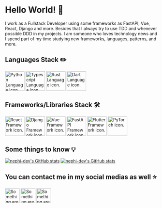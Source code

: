 # Hello World! 👋

I work as a Fullstack Developer using some frameworks as FastAPI, Vue, React, Django and more. Besides that I always try to use TDD and whenever possible DDD in my projects. I am someone who loves technology news and I spend part of my time studying new frameworks, languages, patterns, and more.

## Languages Stack ✏️

<a href="https://www.python.org"><img height=64 width=64 src='https://upload.wikimedia.org/wikipedia/commons/c/c3/Python-logo-notext.svg' alt='Python Language icon.'></img></a>
<a href="https://www.typescriptlang.org"><img height=64 width=64 src='https://cdn.icon-icons.com/icons2/2415/PNG/512/typescript_original_logo_icon_146317.png' alt='Typescript Language icon.'></img></a>
<a href="https://www.rust-lang.org"><img height=64 width=64 src='https://www.rust-lang.org/static/images/rust-logo-blk.svg' alt='Rust Language icon.'></img></a>
<a href="https://dart.dev"><img height=64 width=64 src='https://uxwing.com/wp-content/themes/uxwing/download/brands-and-social-media/dart-programming-language-icon.png' alt='Dart Language icon.'></img></a>

## Frameworks/Libraries Stack 🛠️

<a href="https://reactjs.org"><img height=64 width=64 src='https://upload.wikimedia.org/wikipedia/commons/a/a7/React-icon.svg' alt='React Framework icon.'></img></a>
<a href="https://www.djangoproject.com"><img height=64 width=64 src='https://cdn.worldvectorlogo.com/logos/django.svg' alt='Django Framework icon.'></img></a>
<a href="https://vuejs.org"><img height=64 width=64 src='https://cdn.worldvectorlogo.com/logos/vue-9.svg' alt='Vue Framework icon.'></img></a>
<a href="https://fastapi.tiangolo.com"><img height=64 width=64 src='https://cdn.worldvectorlogo.com/logos/fastapi.svg' alt='FastAPI Framework icon.'></img></a>
<a href="https://flutter.dev"><img height=64 width=64 src='https://user-images.githubusercontent.com/51419598/152648731-567997ec-ac1c-4a9c-a816-a1fb1882abbe.png' alt='Flutter Framework icon.'></img></a>
<a href="https://pytorch.org"><img height=64 width=64 src='https://pytorch.org/assets/images/pytorch-logo.png' alt='PyTorch icon.'></img></a>

## Some things to know 💡

[![nephi-dev's GitHub stats](https://github-readme-stats.vercel.app/api?username=nephi-dev&show_icons=true&count_private=true&theme=dracula)](https://github.com/anuraghazra/github-readme-stats)
[![nephi-dev's GitHub stats](https://github-readme-stats.vercel.app/api/top-langs/?username=nephi-dev&layout=compact&langs_count=7&theme=dracula)](https://github.com/anuraghazra/github-readme-stats)

## You can contact me in my social medias as well ⭐

<a href='https://www.linkedin.com/in/m4theusmendes/'><img height=48 width=48 src='https://cdn4.iconfinder.com/data/icons/social-messaging-ui-color-shapes-2-free/128/social-linkedin-circle-512.png' alt='Something are wrong'></a>
<a href='https://www.instagram.com/matheus_nephi/'><img height=48 width=48 src='https://logodownload.org/wp-content/uploads/2017/04/instagram-logo.png' alt='Something are wrong'></a>
<a href='mailto:mattheus2015@yahoo.com.br'><img height=48 width=48 src='https://cdn4.iconfinder.com/data/icons/ionicons/512/icon-email-512.png' alt='Something are wrong'></a>
